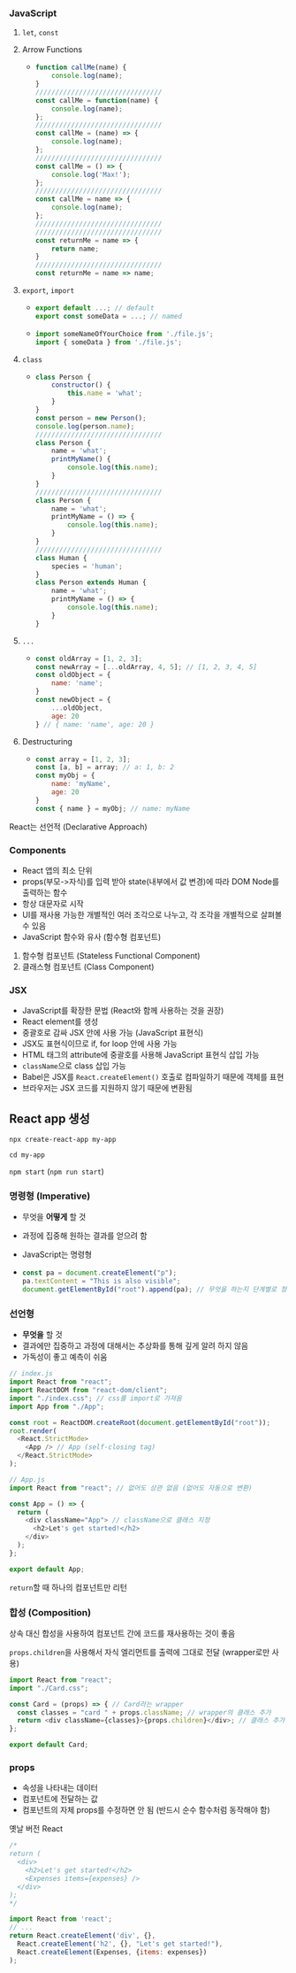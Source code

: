 ### JavaScript

1. `let`, `const`

2. Arrow Functions

   - ```javascript
     function callMe(name) {
         console.log(name);
     }
     ////////////////////////////////
     const callMe = function(name) {
         console.log(name);
     };
     ////////////////////////////////
     const callMe = (name) => {
         console.log(name);
     };
     ////////////////////////////////
     const callMe = () => {
         console.log('Max!');
     };
     ////////////////////////////////
     const callMe = name => {
         console.log(name);
     };
     ////////////////////////////////
     ////////////////////////////////
     const returnMe = name => {
         return name;
     }
     ////////////////////////////////
     const returnMe = name => name;
     ```

3. `export`, `import`

   - ```javascript
     export default ...; // default
     export const someData = ...; // named
     ```

   - ```javascript
     import someNameOfYourChoice from './file.js';
     import { someData } from './file.js';
     ```

4. `class`

   - ```javascript
     class Person {
         constructor() {
             this.name = 'what';
         }
     }
     const person = new Person();
     console.log(person.name);
     ////////////////////////////////
     class Person {
         name = 'what';
         printMyName() {
             console.log(this.name);
         }
     }
     ////////////////////////////////
     class Person {
         name = 'what';
         printMyName = () => {
             console.log(this.name);
         }
     }
     ////////////////////////////////
     class Human {
         species = 'human';
     }
     class Person extends Human {
         name = 'what';
         printMyName = () => {
             console.log(this.name);
         }
     }
     ```

5. `...`

   - ```javascript
     const oldArray = [1, 2, 3];
     const newArray = [...oldArray, 4, 5]; // [1, 2, 3, 4, 5]
     const oldObject = {
         name: 'name';
     }
     const newObject = {
         ...oldObject,
         age: 20
     } // { name: 'name', age: 20 }
     ```

6. Destructuring

   - ```javascript
     const array = [1, 2, 3];
     const [a, b] = array; // a: 1, b: 2
     const myObj = {
         name: 'myName',
         age: 20
     }
     const { name } = myObj; // name: myName
     ```



React는 선언적 (Declarative Approach)



### Components

- React 앱의 최소 단위
- props(부모->자식)를 입력 받아 state(내부에서 값 변경)에 따라 DOM Node를 출력하는 함수
- 항상 대문자로 시작
- UI를 재사용 가능한 개별적인 여러 조각으로 나누고, 각 조각을 개별적으로 살펴볼 수 있음
- JavaScript 함수와 유사 (함수형 컴포넌트)

1. 함수형 컴포넌트 (Stateless Functional Component)
2. 클래스형 컴포넌트 (Class Component)



### JSX

- JavaScript를 확장한 문법 (React와 함께 사용하는 것을 권장)
- React element를 생성
- 중괄호로 감싸 JSX 안에 사용 가능 (JavaScript 표현식)
- JSX도 표현식이므로 if, for loop 안에 사용 가능
- HTML 태그의 attribute에 중괄호를 사용해 JavaScript 표현식 삽입 가능
- `className`으로 class 삽입 가능
- Babel은 JSX를 `React.createElement()` 호출로 컴파일하기 때문에 객체를 표현
- 브라우저는 JSX 코드를 지원하지 않기 때문에 변환됨



## React app 생성

`npx create-react-app my-app`

`cd my-app`

`npm start` (`npm run start`)



### 명령형 (Imperative)

- 무엇을 **어떻게** 할 것

- 과정에 집중해 원하는 결과를 얻으려 함

- JavaScript는 명령형

- ```javascript
  const pa = document.createElement("p");
  pa.textContent = "This is also visible";
  document.getElementById("root").append(pa); // 무엇을 하는지 단계별로 정확히 지시
  ```

### 선언형

- **무엇을** 할 것
- 결과에만 집중하고 과정에 대해서는 추상화를 통해 깊게 알려 하지 않음
- 가독성이 좋고 예측이 쉬움



```javascript
// index.js
import React from "react";
import ReactDOM from "react-dom/client";
import "./index.css"; // css를 import로 가져옴
import App from "./App";

const root = ReactDOM.createRoot(document.getElementById("root"));
root.render(
  <React.StrictMode>
    <App /> // App (self-closing tag)
  </React.StrictMode>
);
```

```javascript
// App.js
import React from "react"; // 없어도 상관 없음 (없어도 자동으로 변환)

const App = () => {
  return (
    <div className="App"> // className으로 클래스 지정
      <h2>Let's get started!</h2>
    </div>
  );
};

export default App;
```

`return`할 때 하나의 컴포넌트만 리턴



### 합성 (Composition)

상속 대신 합성을 사용하여 컴포넌트 간에 코드를 재사용하는 것이 좋음

`props.children`을 사용해서 자식 엘리먼트를 출력에 그대로 전달 (wrapper로만 사용)

```javascript
import React from "react";
import "./Card.css";

const Card = (props) => { // Card라는 wrapper
  const classes = "card " + props.className; // wrapper의 클래스 추가
  return <div className={classes}>{props.children}</div>; // 클래스 추가 후 props.children으로 바로 전달
};

export default Card;
```



### props

- 속성을 나타내는 데이터
- 컴포넌트에 전달하는 값
- 컴포넌트의 자체 props를 수정하면 안 됨 (반드시 순수 함수처럼 동작해야 함)



옛날 버전 React

```javascript
/*
return (
  <div>
    <h2>Let's get started!</h2>
    <Expenses items={expenses} />
  </div>
);
*/

import React from 'react';
// ...
return React.createElement('div', {}, 
  React.createElement('h2', {}, "Let's get started!"),
  React.createElement(Expenses, {items: expenses})
);
```

